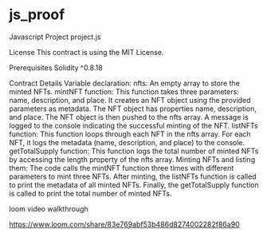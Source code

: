 # js_proof

Javascript Project project.js

License This contract is using the MIT License.

Prerequisites Solidity ^0.8.18

Contract Details Variable declaration: nfts: An empty array to store the minted NFTs. mintNFT function: This function takes three parameters: name, description, and place. It creates an NFT object using the provided parameters as metadata. The NFT object has properties name, description, and place. The NFT object is then pushed to the nfts array. A message is logged to the console indicating the successful minting of the NFT. listNFTs function: This function loops through each NFT in the nfts array. For each NFT, it logs the metadata (name, description, and place) to the console. getTotalSupply function: This function logs the total number of minted NFTs by accessing the length property of the nfts array. Minting NFTs and listing them: The code calls the mintNFT function three times with different parameters to mint three NFTs. After minting, the listNFTs function is called to print the metadata of all minted NFTs. Finally, the getTotalSupply function is called to print the total number of minted NFTs.

loom video walkthrough 

https://www.loom.com/share/83e769abf53b486d8274002282f86a90
